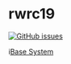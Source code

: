 # rwrc19

[![GitHub issues](https://img.shields.io/github/issues/amslabtech/rwrc.svg)](https://github.com/amslabtech/rwrc19/issues?q=is%3Aopen+is%3Aissue)

i[Base System](https://github.com/amslabtech/rwrc19/base_system.png)
